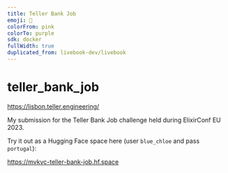 ```yaml
---
title: Teller Bank Job
emoji: 📓
colorFrom: pink
colorTo: purple
sdk: docker
fullWidth: true
duplicated_from: livebook-dev/livebook
---
```


# teller_bank_job

<https://lisbon.teller.engineering/>

My submission for the Teller Bank Job challenge held during ElixirConf EU 2023.

Try it out as a Hugging Face space here (user `blue_chloe` and pass `portugal`):

<https://mvkvc-teller-bank-job.hf.space>

<!-- %TellerBank.ChallengeResult{account_number: "745477326035", balance_in_cents: "349782"} -->
